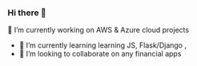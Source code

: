 ### Hi there 👋 

🔭 I’m currently working on AWS & Azure cloud projects
- 🌱 I’m currently learning learning JS, Flask/Django , 
- 👯 I’m looking to collaborate on any financial apps



<!--
**barisohussein/barisohussein** is a ✨ _special_ ✨ repository because its `README.md` (this file) appears on your GitHub profile.

Here are some ideas to get you started:

- 🔭 I’m currently working on ...
- 🌱 I’m currently learning ...
- 👯 I’m looking to collaborate on ...
- 🤔 I’m looking for help with ...
- 💬 Ask me about ...
- 📫 How to reach me: ...
- 😄 Pronouns: ...
- ⚡ Fun fact: ...
-->
